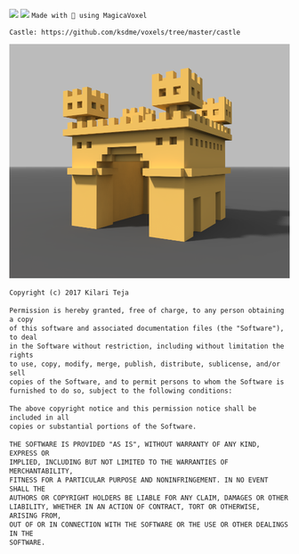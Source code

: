 ![](https://img.shields.io/badge/experience-noob-232CA5E0.svg) ![](https://img.shields.io/badge/count-1-green.svg)
 `Made with 💙 using MagicaVoxel`
~~~
Castle: https://github.com/ksdme/voxels/tree/master/castle
~~~
![](https://github.com/ksdme/voxels/raw/master/castle/shots/angluar.png)

~~~
Copyright (c) 2017 Kilari Teja

Permission is hereby granted, free of charge, to any person obtaining a copy
of this software and associated documentation files (the "Software"), to deal
in the Software without restriction, including without limitation the rights
to use, copy, modify, merge, publish, distribute, sublicense, and/or sell
copies of the Software, and to permit persons to whom the Software is
furnished to do so, subject to the following conditions:

The above copyright notice and this permission notice shall be included in all
copies or substantial portions of the Software.

THE SOFTWARE IS PROVIDED "AS IS", WITHOUT WARRANTY OF ANY KIND, EXPRESS OR
IMPLIED, INCLUDING BUT NOT LIMITED TO THE WARRANTIES OF MERCHANTABILITY,
FITNESS FOR A PARTICULAR PURPOSE AND NONINFRINGEMENT. IN NO EVENT SHALL THE
AUTHORS OR COPYRIGHT HOLDERS BE LIABLE FOR ANY CLAIM, DAMAGES OR OTHER
LIABILITY, WHETHER IN AN ACTION OF CONTRACT, TORT OR OTHERWISE, ARISING FROM,
OUT OF OR IN CONNECTION WITH THE SOFTWARE OR THE USE OR OTHER DEALINGS IN THE
SOFTWARE.
~~~
